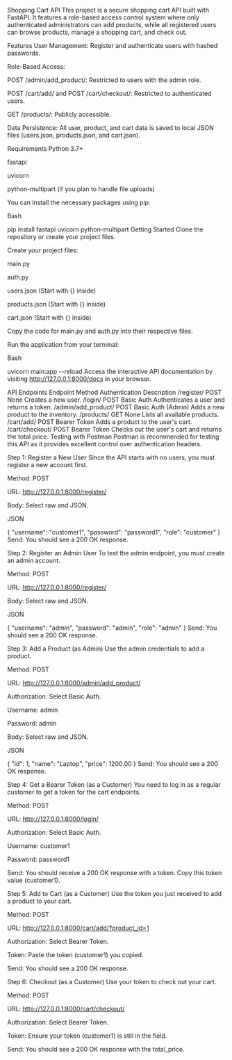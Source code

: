 
Shopping Cart API
This project is a secure shopping cart API built with FastAPI. It features a role-based access control system where only authenticated administrators can add products, while all registered users can browse products, manage a shopping cart, and check out.

Features
User Management: Register and authenticate users with hashed passwords.

Role-Based Access:

POST /admin/add_product/: Restricted to users with the admin role.

POST /cart/add/ and POST /cart/checkout/: Restricted to authenticated users.

GET /products/: Publicly accessible.

Data Persistence: All user, product, and cart data is saved to local JSON files (users.json, products.json, and cart.json).

Requirements
Python 3.7+

fastapi

uvicorn

python-multipart (if you plan to handle file uploads)

You can install the necessary packages using pip:

Bash

pip install fastapi uvicorn python-multipart
Getting Started
Clone the repository or create your project files.

Create your project files:

main.py

auth.py

users.json (Start with {} inside)

products.json (Start with {} inside)

cart.json (Start with {} inside)

Copy the code for main.py and auth.py into their respective files.

Run the application from your terminal:

Bash

uvicorn main:app --reload
Access the interactive API documentation by visiting http://127.0.0.1:8000/docs in your browser.

API Endpoints
Endpoint	Method	Authentication	Description
/register/	POST	None	Creates a new user.
/login/	POST	Basic Auth	Authenticates a user and returns a token.
/admin/add_product/	POST	Basic Auth (Admin)	Adds a new product to the inventory.
/products/	GET	None	Lists all available products.
/cart/add/	POST	Bearer Token	Adds a product to the user's cart.
/cart/checkout/	POST	Bearer Token	Checks out the user's cart and returns the total price.
Testing with Postman
Postman is recommended for testing this API as it provides excellent control over authentication headers.

Step 1: Register a New User
Since the API starts with no users, you must register a new account first.

Method: POST

URL: http://127.0.0.1:8000/register/

Body: Select raw and JSON.

JSON

{
  "username": "customer1",
  "password": "password1",
  "role": "customer"
}
Send: You should see a 200 OK response.

Step 2: Register an Admin User
To test the admin endpoint, you must create an admin account.

Method: POST

URL: http://127.0.0.1:8000/register/

Body: Select raw and JSON.

JSON

{
  "username": "admin",
  "password": "admin",
  "role": "admin"
}
Send: You should see a 200 OK response.

Step 3: Add a Product (as Admin)
Use the admin credentials to add a product.

Method: POST

URL: http://127.0.0.1:8000/admin/add_product/

Authorization: Select Basic Auth.

Username: admin

Password: admin

Body: Select raw and JSON.

JSON

{
  "id": 1,
  "name": "Laptop",
  "price": 1200.00
}
Send: You should see a 200 OK response.

Step 4: Get a Bearer Token (as a Customer)
You need to log in as a regular customer to get a token for the cart endpoints.

Method: POST

URL: http://127.0.0.1:8000/login/

Authorization: Select Basic Auth.

Username: customer1

Password: password1

Send: You should receive a 200 OK response with a token. Copy this token value (customer1).

Step 5: Add to Cart (as a Customer)
Use the token you just received to add a product to your cart.

Method: POST

URL: http://127.0.0.1:8000/cart/add/?product_id=1

Authorization: Select Bearer Token.

Token: Paste the token (customer1) you copied.

Send: You should see a 200 OK response.

Step 6: Checkout (as a Customer)
Use your token to check out your cart.

Method: POST

URL: http://127.0.0.1:8000/cart/checkout/

Authorization: Select Bearer Token.

Token: Ensure your token (customer1) is still in the field.

Send: You should see a 200 OK response with the total_price.